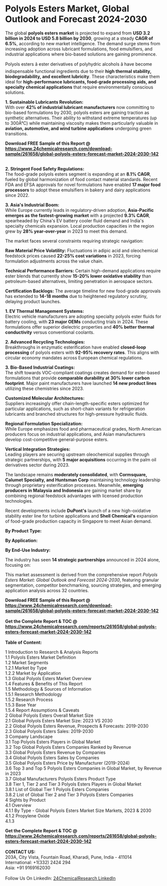 <h1>Polyols Esters Market, Global Outlook and Forecast 2024-2030</h1><p>The global <strong>polyols esters market</strong> is projected to expand from <strong>USD 3.2 billion in 2024 to USD 5.8 billion by 2030</strong>, growing at a steady <strong>CAGR of 6.5%</strong>, according to new market intelligence. The demand surge stems from increasing adoption across lubricant formulations, food emulsifiers, and industrial applications where bio-based solutions are gaining prominence.</p><p>Polyols esters â ester derivatives of polyhydric alcohols â have become indispensable functional ingredients due to their <strong>high thermal stability, biodegradability, and excellent lubricity</strong>. These characteristics make them ideal for <strong>high-performance lubricants, food-grade processing aids, and specialty chemical applications</strong> that require environmentally conscious solutions.</p><p><strong>1. Sustainable Lubricants Revolution:</strong><br>
With over <strong>42% of industrial lubricant manufacturers</strong> now committing to bio-based formulations by 2030, polyols esters are gaining traction as synthetic alternatives. Their ability to withstand extreme temperatures (up to 300Â°C) while maintaining viscosity makes them particularly valuable in <strong>aviation, automotive, and wind turbine applications</strong> undergoing green transitions.</p><div><b>Download FREE Sample of this Report @ 
            <a href="https://www.24chemicalresearch.com/download-sample/261658/global-polyols-esters-forecast-market-2024-2030-142">
            https://www.24chemicalresearch.com/download-sample/261658/global-polyols-esters-forecast-market-2024-2030-142</a></b></div><br><p><strong>2. Stringent Food Safety Regulations:</strong><br>
The food-grade polyols esters segment is expanding at an <strong>8.1% CAGR</strong>, fueled by global harmonization of food contact material standards. Recent FDA and EFSA approvals for novel formulations have enabled <strong>17 major food processors</strong> to adopt these emulsifiers in bakery and dairy applications since 2022.</p><p><strong>3. Asia's Industrial Boom:</strong><br>
While Europe currently leads in regulatory-driven adoption, <strong>Asia-Pacific emerges as the fastest-growing market</strong> with a projected <strong>9.3% CAGR</strong>, spearheaded by China's EV battery cooler fluid demand and India's specialty chemicals expansion. Local production capacities in the region grew by <strong>28% year-over-year</strong> in 2023 to meet this demand.</p><p>The market faces several constraints requiring strategic navigation:</p><p><strong>Raw Material Price Volatility:</strong> Fluctuations in adipic acid and oleochemical feedstock prices caused <strong>22-25% cost variations</strong> in 2023, forcing formulation adjustments across the value chain.</p><p><strong>Technical Performance Barriers:</strong> Certain high-demand applications require ester blends that currently show <strong>15-20% lower oxidative stability</strong> than petroleum-based alternatives, limiting penetration in aerospace sectors.</p><p><strong>Certification Backlogs:</strong> The average timeline for new food-grade approvals has extended to <strong>14-18 months</strong> due to heightened regulatory scrutiny, delaying product launches.</p><p><strong>1. EV Thermal Management Systems:</strong><br>
Electric vehicle manufacturers are adopting specialty polyols ester fluids for battery cooling, with <strong>23 major OEMs</strong> conducting trials in 2024. These formulations offer superior dielectric properties and <strong>40% better thermal conductivity</strong> versus conventional coolants.</p><p><strong>2. Advanced Recycling Technologies:</strong><br>
Breakthroughs in enzymatic esterification have enabled <strong>closed-loop processing</strong> of polyols esters with <strong>92-95% recovery rates</strong>. This aligns with circular economy mandates across European chemical regulations.</p><p><strong>3. Bio-Based Industrial Coatings:</strong><br>
The shift towards VOC-compliant coatings creates demand for ester-based formulations that provide <strong>comparable durability at 30% lower carbon footprint</strong>. Major paint manufacturers have launched <strong>14 new product lines</strong> utilizing these chemistries since 2023.</p><p><strong>Customized Molecular Architectures:</strong><br>
	Suppliers increasingly offer chain-length-specific esters optimized for particular applications, such as short-chain variants for refrigeration lubricants and branched structures for high-pressure hydraulic fluids.</p><p><strong>Regional Formulation Specialization:</strong><br>
	While Europe emphasizes food and pharmaceutical grades, North American producers focus on industrial applications, and Asian manufacturers develop cost-competitive general-purpose esters.</p><p><strong>Vertical Integration Strategies:</strong><br>
	Leading players are securing upstream oleochemical supplies through strategic partnerships, with <strong>5 major acquisitions</strong> occurring in the palm oil derivatives sector during 2023.</p><p>The landscape remains <strong>moderately consolidated</strong>, with <strong>Cormsquare, Calumet Specialty, and Huntsman Corp</strong> maintaining technology leadership through proprietary esterification processes. Meanwhile, <strong>emerging producers in Malaysia and Indonesia</strong> are gaining market share by combining regional feedstock advantages with licensed production technologies.</p><p>Recent developments include <strong>DuPont's</strong> launch of a new high-oxidative stability ester line for turbine applications and <strong>Shell Chemical's</strong> expansion of food-grade production capacity in Singapore to meet Asian demand.</p><p><strong>By Product Type:</strong></p><p><strong>By Application:</strong></p><p><strong>By End-Use Industry:</strong></p><p>The industry has seen <strong>14 strategic partnerships</strong> announced in 2024 alone, focusing on:
</p><p>This market assessment is derived from the comprehensive report <em>Polyols Esters Market: Global Outlook and Forecast 2024-2030</em>, featuring granular segmentation, competitor benchmarking, sourcing strategies, and emerging application analysis across 32 countries.</p><div><b>Download FREE Sample of this Report @ 
            <a href="https://www.24chemicalresearch.com/download-sample/261658/global-polyols-esters-forecast-market-2024-2030-142">
            https://www.24chemicalresearch.com/download-sample/261658/global-polyols-esters-forecast-market-2024-2030-142</a></b></div><br><div><b>Get the Complete Report & TOC @ 
            <a href="https://www.24chemicalresearch.com/reports/261658/global-polyols-esters-forecast-market-2024-2030-142">
            https://www.24chemicalresearch.com/reports/261658/global-polyols-esters-forecast-market-2024-2030-142</a></b></div><br>
            <b>Table of Content:</b><p>1 Introduction to Research & Analysis Reports<br />
    1.1 Polyols Esters Market Definition<br />
    1.2 Market Segments<br />
        1.2.1 Market by Type<br />
        1.2.2 Market by Application<br />
    1.3 Global Polyols Esters Market Overview<br />
    1.4 Features & Benefits of This Report<br />
    1.5 Methodology & Sources of Information<br />
        1.5.1 Research Methodology<br />
        1.5.2 Research Process<br />
        1.5.3 Base Year<br />
        1.5.4 Report Assumptions & Caveats<br />
2 Global Polyols Esters Overall Market Size<br />
    2.1 Global Polyols Esters Market Size: 2023 VS 2030<br />
    2.2 Global Polyols Esters Revenue, Prospects & Forecasts: 2019-2030<br />
    2.3 Global Polyols Esters Sales: 2019-2030<br />
3 Company Landscape<br />
    3.1 Top Polyols Esters Players in Global Market<br />
    3.2 Top Global Polyols Esters Companies Ranked by Revenue<br />
    3.3 Global Polyols Esters Revenue by Companies<br />
    3.4 Global Polyols Esters Sales by Companies<br />
    3.5 Global Polyols Esters Price by Manufacturer (2019-2024)<br />
    3.6 Top 3 and Top 5 Polyols Esters Companies in Global Market, by Revenue in 2023<br />
    3.7 Global Manufacturers Polyols Esters Product Type<br />
    3.8 Tier 1, Tier 2 and Tier 3 Polyols Esters Players in Global Market<br />
        3.8.1 List of Global Tier 1 Polyols Esters Companies<br />
        3.8.2 List of Global Tier 2 and Tier 3 Polyols Esters Companies<br />
4 Sights by Product<br />
    4.1 Overview<br />
        4.1.1 By Type - Global Polyols Esters Market Size Markets, 2023 & 2030<br />
        4.1.2 Propylene Oxide<br />
        4.1.3</p><div><b>Get the Complete Report & TOC @ 
            <a href="https://www.24chemicalresearch.com/reports/261658/global-polyols-esters-forecast-market-2024-2030-142">
            https://www.24chemicalresearch.com/reports/261658/global-polyols-esters-forecast-market-2024-2030-142</a></b></div><br><b>CONTACT US:</b><br>
            203A, City Vista, Fountain Road, Kharadi, Pune, India - 411014<br>
            International: +1(332) 2424 294<br>
            Asia: +91 9169162030 <br><br>
            Follow Us On LinkedIn: <a href="https://www.linkedin.com/company/24chemicalresearch/">24ChemicalResearch LinkedIn</a>
